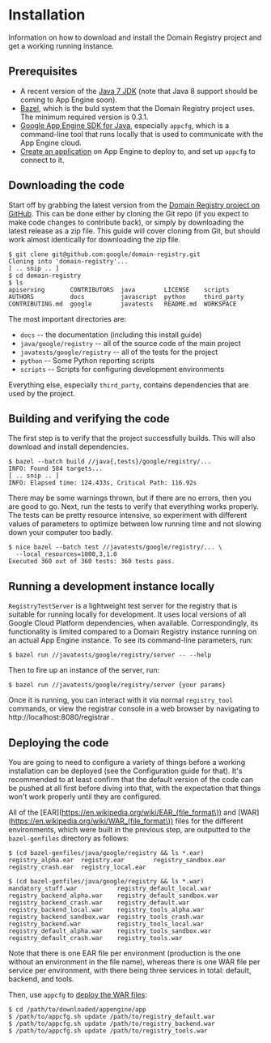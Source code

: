 # Installation

Information on how to download and install the Domain Registry project and get a
working running instance.

## Prerequisites

* A recent version of the
[Java 7 JDK](http://www.oracle.com/technetwork/java/javase/downloads/jdk7-downloads-1880260.html)
(note that Java 8 support should be coming to App Engine soon).
* [Bazel](http://bazel.io/), which is the buld system that
the Domain Registry project uses.  The minimum required version is 0.3.1.
* [Google App Engine SDK for Java](https://cloud.google.com/appengine/downloads#Google_App_Engine_SDK_for_Java),
especially `appcfg`, which is a command-line tool that runs locally that is used
to communicate with the App Engine cloud.
* [Create an application](https://cloud.google.com/appengine/docs/java/quickstart)
  on App Engine to deploy to, and set up `appcfg` to connect to it.

## Downloading the code

Start off by grabbing the latest version from the
[Domain Registry project on GitHub](https://github.com/google/domain-registry).
This can be done either by cloning the Git repo (if you expect to make code
changes to contribute back), or simply by downloading the latest release as a
zip file.  This guide will cover cloning from Git, but should work almost
identically for downloading the zip file.

    $ git clone git@github.com:google/domain-registry.git
    Cloning into 'domain-registry'...
    [ .. snip .. ]
    $ cd domain-registry
    $ ls
    apiserving       CONTRIBUTORS  java        LICENSE    scripts
    AUTHORS          docs          javascript  python     third_party
    CONTRIBUTING.md  google        javatests   README.md  WORKSPACE

The most important directories are:
* `docs` -- the documentation (including this install guide)
* `java/google/registry` -- all of the source code of the main project
* `javatests/google/registry` -- all of the tests for the project
* `python` -- Some Python reporting scripts
* `scripts` -- Scripts for configuring development environments

Everything else, especially `third_party`, contains dependencies that are used
by the project.

## Building and verifying the code

The first step is to verify that the project successfully builds.  This will
also download and install dependencies.

    $ bazel --batch build //java{,tests}/google/registry/...
    INFO: Found 584 targets...
    [ .. snip .. ]
    INFO: Elapsed time: 124.433s, Critical Path: 116.92s

There may be some warnings thrown, but if there are no errors, then you are good
to go.  Next, run the tests to verify that everything works properly.  The tests
can be pretty resource intensive, so experiment with different values of
parameters to optimize between low running time and not slowing down your
computer too badly.

    $ nice bazel --batch test //javatests/google/registry/... \
      --local_resources=1000,3,1.0
    Executed 360 out of 360 tests: 360 tests pass.

## Running a development instance locally

`RegistryTestServer` is a lightweight test server for the registry that is
suitable for running locally for development.  It uses local versions of all
Google Cloud Platform dependencies, when available.  Correspondingly, its
functionality is limited compared to a Domain Registry instance running on an
actual App Engine instance.  To see its command-line parameters, run:

    $ bazel run //javatests/google/registry/server -- --help

Then to fire up an instance of the server, run:

    $ bazel run //javatests/google/registry/server {your params}

Once it is running, you can interact with it via normal `registry_tool`
commands, or view the registrar console in a web browser by navigating to
http://localhost:8080/registrar .

## Deploying the code

You are going to need to configure a variety of things before a working
installation can be deployed (see the Configuration guide for that).  It's
recommended to at least confirm that the default version of the code can be
pushed at all first before diving into that, with the expectation that things
won't work properly until they are configured.

All of the [EAR](https://en.wikipedia.org/wiki/EAR_(file_format\)) and
[WAR](https://en.wikipedia.org/wiki/WAR_(file_format\)) files for the different
environments, which were built in the previous step, are outputted to the
`bazel-genfiles` directory as follows:

    $ (cd bazel-genfiles/java/google/registry && ls *.ear)
    registry_alpha.ear  registry.ear        registry_sandbox.ear
    registry_crash.ear  registry_local.ear

    $ (cd bazel-genfiles/java/google/registry && ls *.war)
    mandatory_stuff.war           registry_default_local.war
    registry_backend_alpha.war    registry_default_sandbox.war
    registry_backend_crash.war    registry_default.war
    registry_backend_local.war    registry_tools_alpha.war
    registry_backend_sandbox.war  registry_tools_crash.war
    registry_backend.war          registry_tools_local.war
    registry_default_alpha.war    registry_tools_sandbox.war
    registry_default_crash.war    registry_tools.war

Note that there is one EAR file per environment (production is the one without
an environment in the file name), whereas there is one WAR file per service per
environment, with there being three services in total: default, backend, and
tools.

Then, use `appcfg` to [deploy the WAR files](https://cloud.google.com/appengine/docs/java/tools/uploadinganapp):

    $ cd /path/to/downloaded/appengine/app
    $ /path/to/appcfg.sh update /path/to/registry_default.war
    $ /path/to/appcfg.sh update /path/to/registry_backend.war
    $ /path/to/appcfg.sh update /path/to/registry_tools.war
